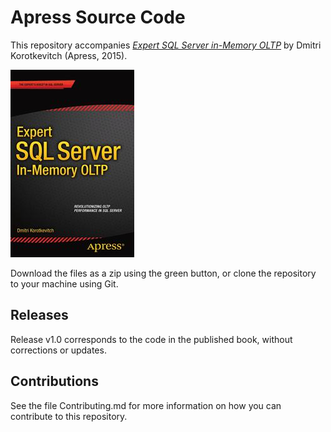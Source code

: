 # Apress Source Code

This repository accompanies [*Expert SQL Server in-Memory OLTP*](http://www.apress.com/9781484211373) by Dmitri Korotkevitch (Apress, 2015).

![Cover image](9781484211373.jpg)

Download the files as a zip using the green button, or clone the repository to your machine using Git.

## Releases

Release v1.0 corresponds to the code in the published book, without corrections or updates.

## Contributions

See the file Contributing.md for more information on how you can contribute to this repository.
